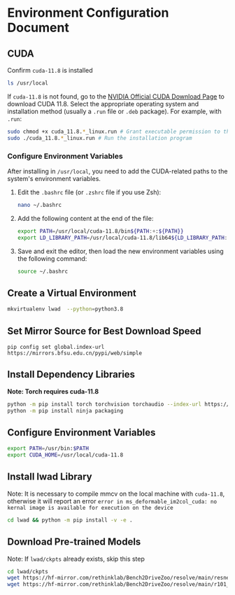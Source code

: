 # Environment Configuration Document


## CUDA

Confirm `cuda-11.8` is installed

```bash
ls /usr/local
```
If `cuda-11.8` is not found, go to the [NVIDIA Official CUDA Download Page](https://developer.nvidia.com/cuda-toolkit-archive) to download CUDA 11.8. Select the appropriate operating system and installation method (usually a `.run` file or `.deb` package). For example, with `.run`:

```bash
sudo chmod +x cuda_11.8.*_linux.run # Grant executable permission to the .run file
sudo ./cuda_11.8.*_linux.run # Run the installation program
```

### Configure Environment Variables

After installing in `/usr/local`, you need to add the CUDA-related paths to the system's environment variables.

1. Edit the `.bashrc` file (or `.zshrc` file if you use Zsh):

   ```bash
   nano ~/.bashrc
   ```
   
2. Add the following content at the end of the file:

   ```bash
   export PATH=/usr/local/cuda-11.8/bin${PATH:+:${PATH}}
   export LD_LIBRARY_PATH=/usr/local/cuda-11.8/lib64${LD_LIBRARY_PATH:+:${LD_LIBRARY_PATH}}
   ```

3. Save and exit the editor, then load the new environment variables using the following command:

   ```bash
   source ~/.bashrc
   ```

## Create a Virtual Environment

```bash
mkvirtualenv lwad  --python=python3.8
```

## Set Mirror Source for Best Download Speed

```
pip config set global.index-url https://mirrors.bfsu.edu.cn/pypi/web/simple
```

## Install Dependency Libraries
**Note: Torch requires cuda-11.8**

```bash
python -m pip install torch torchvision torchaudio --index-url https://download.pytorch.org/whl/cu118
python -m pip install ninja packaging
```

## Configure Environment Variables

```bash
export PATH=/usr/bin:$PATH
export CUDA_HOME=/usr/local/cuda-11.8
```

## Install lwad Library

Note: It is necessary to compile mmcv on the local machine with `cuda-11.8`, otherwise it will report an error `error in ms_deformable_im2col_cuda: no kernal image is available for execution on the device`

```bash
cd lwad && python -m pip install -v -e .
```

## Download Pre-trained Models

Note: If `lwad/ckpts` already exists, skip this step

```bash
cd lwad/ckpts
wget https://hf-mirror.com/rethinklab/Bench2DriveZoo/resolve/main/resnet50-19c8e357.pth
wget https://hf-mirror.com/rethinklab/Bench2DriveZoo/resolve/main/r101_dcn_fcos3d_pretrain.pth
```
